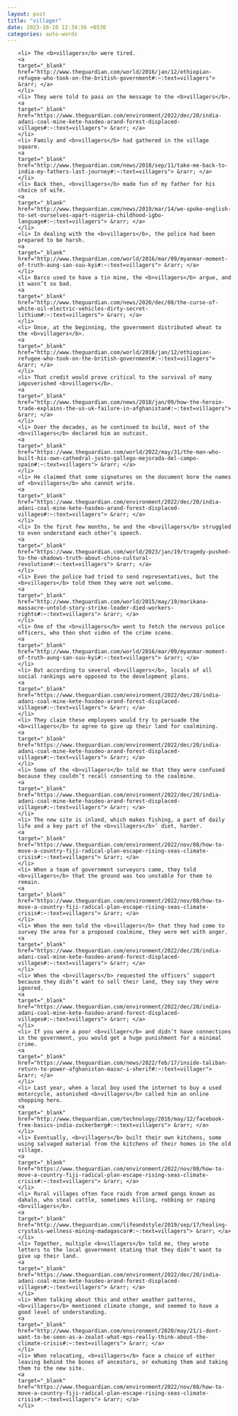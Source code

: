 ```yaml
---
layout: post
title: "villager"
date: 2023-10-10 12:34:56 +0530
categories: auto-words
---
```

<ol>

    <li> The <b>villagers</b> were tired.
    <a 
    target="_blank" 
    href="http://www.theguardian.com/world/2016/jan/12/ethiopian-refugee-who-took-on-the-british-government#:~:text=villagers"> &rarr; </a>
    </li>
    <li> They were told to pass on the message to the <b>villagers</b>.
    <a 
    target="_blank" 
    href="https://www.theguardian.com/environment/2022/dec/20/india-adani-coal-mine-kete-hasdeo-arand-forest-displaced-villages#:~:text=villagers"> &rarr; </a>
    </li>
    <li> Family and <b>villagers</b> had gathered in the village square.
    <a 
    target="_blank" 
    href="http://www.theguardian.com/news/2018/sep/11/take-me-back-to-india-my-fathers-last-journey#:~:text=villagers"> &rarr; </a>
    </li>
    <li> Back then, <b>villagers</b> made fun of my father for his choice of wife.
    <a 
    target="_blank" 
    href="http://www.theguardian.com/news/2019/mar/14/we-spoke-english-to-set-ourselves-apart-nigeria-childhood-igbo-language#:~:text=villagers"> &rarr; </a>
    </li>
    <li> In dealing with the <b>villagers</b>, the police had been prepared to be harsh.
    <a 
    target="_blank" 
    href="http://www.theguardian.com/world/2016/mar/09/myanmar-moment-of-truth-aung-san-suu-kyi#:~:text=villagers"> &rarr; </a>
    </li>
    <li> Barco used to have a tin mine, the <b>villagers</b> argue, and it wasn’t so bad.
    <a 
    target="_blank" 
    href="http://www.theguardian.com/news/2020/dec/08/the-curse-of-white-oil-electric-vehicles-dirty-secret-lithium#:~:text=villagers"> &rarr; </a>
    </li>
    <li> Once, at the beginning, the government distributed wheat to the <b>villagers</b>.
    <a 
    target="_blank" 
    href="http://www.theguardian.com/world/2016/jan/12/ethiopian-refugee-who-took-on-the-british-government#:~:text=villagers"> &rarr; </a>
    </li>
    <li> That credit would prove critical to the survival of many impoverished <b>villagers</b>.
    <a 
    target="_blank" 
    href="http://www.theguardian.com/news/2018/jan/09/how-the-heroin-trade-explains-the-us-uk-failure-in-afghanistan#:~:text=villagers"> &rarr; </a>
    </li>
    <li> Over the decades, as he continued to build, most of the <b>villagers</b> declared him an outcast.
    <a 
    target="_blank" 
    href="https://www.theguardian.com/world/2022/may/31/the-man-who-built-his-own-cathedral-justo-gallego-mejorada-del-campo-spain#:~:text=villagers"> &rarr; </a>
    </li>
    <li> He claimed that some signatures on the document bore the names of <b>villagers</b> who cannot write.
    <a 
    target="_blank" 
    href="https://www.theguardian.com/environment/2022/dec/20/india-adani-coal-mine-kete-hasdeo-arand-forest-displaced-villages#:~:text=villagers"> &rarr; </a>
    </li>
    <li> In the first few months, he and the <b>villagers</b> struggled to even understand each other’s speech.
    <a 
    target="_blank" 
    href="https://www.theguardian.com/world/2023/jan/19/tragedy-pushed-to-the-shadows-truth-about-china-cultural-revolution#:~:text=villagers"> &rarr; </a>
    </li>
    <li> Even the police had tried to send representatives, but the <b>villagers</b> told them they were not welcome.
    <a 
    target="_blank" 
    href="http://www.theguardian.com/world/2015/may/19/marikana-massacre-untold-story-strike-leader-died-workers-rights#:~:text=villagers"> &rarr; </a>
    </li>
    <li> One of the <b>villagers</b> went to fetch the nervous police officers, who then shot video of the crime scene.
    <a 
    target="_blank" 
    href="http://www.theguardian.com/world/2016/mar/09/myanmar-moment-of-truth-aung-san-suu-kyi#:~:text=villagers"> &rarr; </a>
    </li>
    <li> But according to several <b>villagers</b>, locals of all social rankings were opposed to the development plans.
    <a 
    target="_blank" 
    href="https://www.theguardian.com/environment/2022/dec/20/india-adani-coal-mine-kete-hasdeo-arand-forest-displaced-villages#:~:text=villagers"> &rarr; </a>
    </li>
    <li> They claim these employees would try to persuade the <b>villagers</b> to agree to give up their land for coalmining.
    <a 
    target="_blank" 
    href="https://www.theguardian.com/environment/2022/dec/20/india-adani-coal-mine-kete-hasdeo-arand-forest-displaced-villages#:~:text=villagers"> &rarr; </a>
    </li>
    <li> Some of the <b>villagers</b> told me that they were confused because they couldn’t recall consenting to the coalmine.
    <a 
    target="_blank" 
    href="https://www.theguardian.com/environment/2022/dec/20/india-adani-coal-mine-kete-hasdeo-arand-forest-displaced-villages#:~:text=villagers"> &rarr; </a>
    </li>
    <li> The new site is inland, which makes fishing, a part of daily life and a key part of the <b>villagers</b>’ diet, harder.
    <a 
    target="_blank" 
    href="https://www.theguardian.com/environment/2022/nov/08/how-to-move-a-country-fiji-radical-plan-escape-rising-seas-climate-crisis#:~:text=villagers"> &rarr; </a>
    </li>
    <li> When a team of government surveyors came, they told <b>villagers</b> that the ground was too unstable for them to remain.
    <a 
    target="_blank" 
    href="https://www.theguardian.com/environment/2022/nov/08/how-to-move-a-country-fiji-radical-plan-escape-rising-seas-climate-crisis#:~:text=villagers"> &rarr; </a>
    </li>
    <li> When the men told the <b>villagers</b> that they had come to survey the area for a proposed coalmine, they were met with anger.
    <a 
    target="_blank" 
    href="https://www.theguardian.com/environment/2022/dec/20/india-adani-coal-mine-kete-hasdeo-arand-forest-displaced-villages#:~:text=villagers"> &rarr; </a>
    </li>
    <li> When the <b>villagers</b> requested the officers’ support because they didn’t want to sell their land, they say they were ignored.
    <a 
    target="_blank" 
    href="https://www.theguardian.com/environment/2022/dec/20/india-adani-coal-mine-kete-hasdeo-arand-forest-displaced-villages#:~:text=villagers"> &rarr; </a>
    </li>
    <li> If you were a poor <b>villager</b> and didn’t have connections in the government, you would get a huge punishment for a minimal crime.
    <a 
    target="_blank" 
    href="https://www.theguardian.com/news/2022/feb/17/inside-taliban-return-to-power-afghanistan-mazar-i-sherif#:~:text=villager"> &rarr; </a>
    </li>
    <li> Last year, when a local boy used the internet to buy a used motorcycle, astonished <b>villagers</b> called him an online shopping hero.
    <a 
    target="_blank" 
    href="http://www.theguardian.com/technology/2016/may/12/facebook-free-basics-india-zuckerberg#:~:text=villagers"> &rarr; </a>
    </li>
    <li> Eventually, <b>villagers</b> built their own kitchens, some using salvaged material from the kitchens of their homes in the old village.
    <a 
    target="_blank" 
    href="https://www.theguardian.com/environment/2022/nov/08/how-to-move-a-country-fiji-radical-plan-escape-rising-seas-climate-crisis#:~:text=villagers"> &rarr; </a>
    </li>
    <li> Rural villages often face raids from armed gangs known as dahalo, who steal cattle, sometimes killing, robbing or raping <b>villagers</b>.
    <a 
    target="_blank" 
    href="http://www.theguardian.com/lifeandstyle/2019/sep/17/healing-crystals-wellness-mining-madagascar#:~:text=villagers"> &rarr; </a>
    </li>
    <li> Together, multiple <b>villagers</b> told me, they wrote letters to the local government stating that they didn’t want to give up their land.
    <a 
    target="_blank" 
    href="https://www.theguardian.com/environment/2022/dec/20/india-adani-coal-mine-kete-hasdeo-arand-forest-displaced-villages#:~:text=villagers"> &rarr; </a>
    </li>
    <li> When talking about this and other weather patterns, <b>villagers</b> mentioned climate change, and seemed to have a good level of understanding.
    <a 
    target="_blank" 
    href="http://www.theguardian.com/environment/2020/may/21/i-dont-want-to-be-seen-as-a-zealot-what-mps-really-think-about-the-climate-crisis#:~:text=villagers"> &rarr; </a>
    </li>
    <li> When relocating, <b>villagers</b> face a choice of either leaving behind the bones of ancestors, or exhuming them and taking them to the new site.
    <a 
    target="_blank" 
    href="https://www.theguardian.com/environment/2022/nov/08/how-to-move-a-country-fiji-radical-plan-escape-rising-seas-climate-crisis#:~:text=villagers"> &rarr; </a>
    </li>
